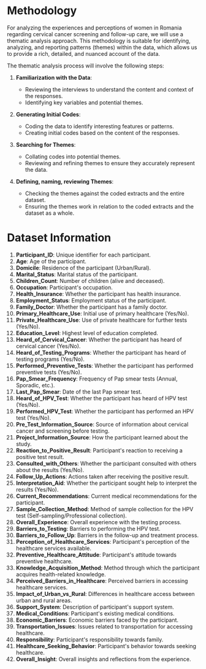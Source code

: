 # Methodology

For analyzing the experiences and perceptions of women in Romania regarding cervical cancer screening and follow-up care, we will use a thematic analysis approach. This methodology is suitable for identifying, analyzing, and reporting patterns (themes) within the data, which allows us to provide a rich, detailed, and nuanced account of the data.

The thematic analysis process will involve the following steps:

1. **Familiarization with the Data**:
   - Reviewing the interviews to understand the content and context of the responses.
   - Identifying key variables and potential themes.

2. **Generating Initial Codes**:
    - Coding the data to identify interesting features or patterns.
    - Creating initial codes based on the content of the responses.

3. **Searching for Themes**:
    - Collating codes into potential themes.
    - Reviewing and refining themes to ensure they accurately represent the data.

4. **Defining, naming, reviewing Themes**:
    - Checking the themes against the coded extracts and the entire dataset.
    - Ensuring the themes work in relation to the coded extracts and the dataset as a whole.



# Dataset Information

1. **Participant_ID**: Unique identifier for each participant.
2. **Age**: Age of the participant.
3. **Domicile**: Residence of the participant (Urban/Rural).
4. **Marital_Status**: Marital status of the participant.
5. **Children_Count**: Number of children (alive and deceased).
6. **Occupation**: Participant's occupation.
7. **Health_Insurance**: Whether the participant has health insurance.
8. **Employment_Status**: Employment status of the participant.
9. **Family_Doctor**: Whether the participant has a family doctor.
10. **Primary_Healthcare_Use**: Initial use of primary healthcare (Yes/No).
11. **Private_Healthcare_Use**: Use of private healthcare for further tests (Yes/No).
12. **Education_Level**: Highest level of education completed.
13. **Heard_of_Cervical_Cancer**: Whether the participant has heard of cervical cancer (Yes/No).
14. **Heard_of_Testing_Programs**: Whether the participant has heard of testing programs (Yes/No).
15. **Performed_Preventive_Tests**: Whether the participant has performed preventive tests (Yes/No).
16. **Pap_Smear_Frequency**: Frequency of Pap smear tests (Annual, Sporadic, etc.).
17. **Last_Pap_Smear**: Date of the last Pap smear test.
18. **Heard_of_HPV_Test**: Whether the participant has heard of HPV test (Yes/No).
19. **Performed_HPV_Test**: Whether the participant has performed an HPV test (Yes/No).
20. **Pre_Test_Information_Source**: Source of information about cervical cancer and screening before testing.
21. **Project_Information_Source**: How the participant learned about the study.
22. **Reaction_to_Positive_Result**: Participant's reaction to receiving a positive test result.
23. **Consulted_with_Others**: Whether the participant consulted with others about the results (Yes/No).
24. **Follow_Up_Actions**: Actions taken after receiving the positive result.
25. **Interpretation_Aid**: Whether the participant sought help to interpret the results (Yes/No).
26. **Current_Recommendations**: Current medical recommendations for the participant.
27. **Sample_Collection_Method**: Method of sample collection for the HPV test (Self-sampling/Professional collection).
28. **Overall_Experience**: Overall experience with the testing process.
29. **Barriers_to_Testing**: Barriers to performing the HPV test.
30. **Barriers_to_Follow_Up**: Barriers in the follow-up and treatment process.
31. **Perception_of_Healthcare_Services**: Participant's perception of the healthcare services available.
32. **Preventive_Healthcare_Attitude**: Participant's attitude towards preventive healthcare.
33. **Knowledge_Acquisition_Method**: Method through which the participant acquires health-related knowledge.
34. **Perceived_Barriers_in_Healthcare**: Perceived barriers in accessing healthcare services.
35. **Impact_of_Urban_vs_Rural**: Differences in healthcare access between urban and rural areas.
36. **Support_System**: Description of participant's support system.
37. **Medical_Conditions**: Participant's existing medical conditions.
38. **Economic_Barriers**: Economic barriers faced by the participant.
39. **Transportation_Issues**: Issues related to transportation for accessing healthcare.
40. **Responsibility**: Participant's responsibility towards family.
41. **Healthcare_Seeking_Behavior**: Participant's behavior towards seeking healthcare.
42. **Overall_Insight**: Overall insights and reflections from the experience.
